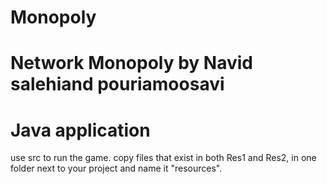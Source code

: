 # Monopoly
# Network Monopoly by Navid salehiand pouriamoosavi 
# Java application
use src to run the game.
copy files that exist in both Res1 and Res2, in one folder next to your project and name it "resources".
